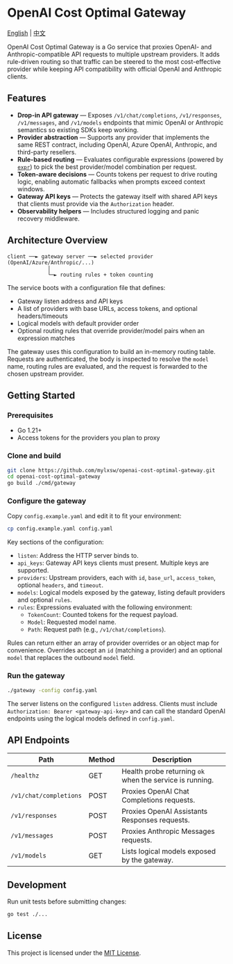 # OpenAI Cost Optimal Gateway

[English](README.md) | [中文](README.zh.md)

OpenAI Cost Optimal Gateway is a Go service that proxies OpenAI- and Anthropic-compatible API requests to multiple upstream providers. It adds rule-driven routing so that traffic can be steered to the most cost-effective provider while keeping API compatibility with official OpenAI and Anthropic clients.

## Features

- **Drop-in API gateway** &mdash; Exposes `/v1/chat/completions`, `/v1/responses`, `/v1/messages`, and `/v1/models` endpoints that mimic OpenAI or Anthropic semantics so existing SDKs keep working.
- **Provider abstraction** &mdash; Supports any provider that implements the same REST contract, including OpenAI, Azure OpenAI, Anthropic, and third-party resellers.
- **Rule-based routing** &mdash; Evaluates configurable expressions (powered by [`expr`](https://github.com/expr-lang/expr)) to pick the best provider/model combination per request.
- **Token-aware decisions** &mdash; Counts tokens per request to drive routing logic, enabling automatic fallbacks when prompts exceed context windows.
- **Gateway API keys** &mdash; Protects the gateway itself with shared API keys that clients must provide via the `Authorization` header.
- **Observability helpers** &mdash; Includes structured logging and panic recovery middleware.

## Architecture Overview

```text
client ──► gateway server ──► selected provider (OpenAI/Azure/Anthropic/...)
             │
             └─► routing rules + token counting
```

The service boots with a configuration file that defines:

- Gateway listen address and API keys
- A list of providers with base URLs, access tokens, and optional headers/timeouts
- Logical models with default provider order
- Optional routing rules that override provider/model pairs when an expression matches

The gateway uses this configuration to build an in-memory routing table. Requests are authenticated, the body is inspected to resolve the `model` name, routing rules are evaluated, and the request is forwarded to the chosen upstream provider.

## Getting Started

### Prerequisites

- Go 1.21+
- Access tokens for the providers you plan to proxy

### Clone and build

```bash
git clone https://github.com/mylxsw/openai-cost-optimal-gateway.git
cd openai-cost-optimal-gateway
go build ./cmd/gateway
```

### Configure the gateway

Copy `config.example.yaml` and edit it to fit your environment:

```bash
cp config.example.yaml config.yaml
```

Key sections of the configuration:

- `listen`: Address the HTTP server binds to.
- `api_keys`: Gateway API keys clients must present. Multiple keys are supported.
- `providers`: Upstream providers, each with `id`, `base_url`, `access_token`, optional `headers`, and `timeout`.
- `models`: Logical models exposed by the gateway, listing default providers and optional `rules`.
- `rules`: Expressions evaluated with the following environment:
  - `TokenCount`: Counted tokens for the request payload.
  - `Model`: Requested model name.
  - `Path`: Request path (e.g., `/v1/chat/completions`).

Rules can return either an array of provider overrides or an object map for convenience. Overrides accept an `id` (matching a provider) and an optional `model` that replaces the outbound `model` field.

### Run the gateway

```bash
./gateway -config config.yaml
```

The server listens on the configured `listen` address. Clients must include `Authorization: Bearer <gateway-api-key>` and can call the standard OpenAI endpoints using the logical models defined in `config.yaml`.

## API Endpoints

| Path | Method | Description |
| --- | --- | --- |
| `/healthz` | GET | Health probe returning `ok` when the service is running. |
| `/v1/chat/completions` | POST | Proxies OpenAI Chat Completions requests. |
| `/v1/responses` | POST | Proxies OpenAI Assistants Responses requests. |
| `/v1/messages` | POST | Proxies Anthropic Messages requests. |
| `/v1/models` | GET | Lists logical models exposed by the gateway. |

## Development

Run unit tests before submitting changes:

```bash
go test ./...
```

## License

This project is licensed under the [MIT License](LICENSE).
